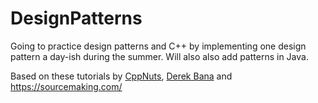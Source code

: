 # DesignPatterns
Going to practice design patterns and C++ by implementing one design pattern a day-ish during the summer.
Will also also add patterns in Java.

Based on these tutorials by [CppNuts](https://www.youtube.com/watch?v=XyNWEWUSa5E&list=PLk6CEY9XxSIDZhQURp6d8Sgp-A0yKKDKV),  [Derek Bana](https://www.youtube.com/watch?v=vNHpsC5ng_E) and https://sourcemaking.com/

